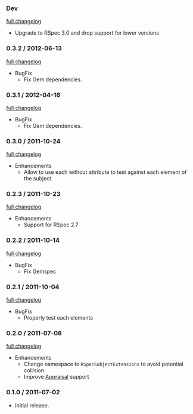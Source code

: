 ### Dev

[full changelog](http://github.com/ZenCocoon/rspec-subject-extensions/compare/v0.3.2...master)

* Upgrade to RSpec 3.0 and drop support for lower versions

### 0.3.2 / 2012-06-13

[full changelog](http://github.com/ZenCocoon/rspec-subject-extensions/compare/v0.3.1...v0.3.2)

* BugFix
  * Fix Gem dependencies.

### 0.3.1 / 2012-04-16

[full changelog](http://github.com/ZenCocoon/rspec-subject-extensions/compare/v0.3.0...v0.3.1)

* BugFix
  * Fix Gem dependencies.

### 0.3.0 / 2011-10-24

[full changelog](http://github.com/ZenCocoon/rspec-subject-extensions/compare/v0.2.3...v0.3.0)

* Enhancements
  * Allow to use each without attribute to test against each element of the subject.

### 0.2.3 / 2011-10-23

[full changelog](http://github.com/ZenCocoon/rspec-subject-extensions/compare/v0.2.2...v0.2.3)

* Enhancements
  * Support for RSpec 2.7

### 0.2.2 / 2011-10-14

[full changelog](http://github.com/ZenCocoon/rspec-subject-extensions/compare/v0.2.1...v0.2.2)

* BugFix
  * Fix Gemspec

### 0.2.1 / 2011-10-04

[full changelog](http://github.com/ZenCocoon/rspec-subject-extensions/compare/v0.2.0...v0.2.1)

* BugFix
  * Properly test each elements

### 0.2.0 / 2011-07-08

[full changelog](http://github.com/ZenCocoon/rspec-subject-extensions/compare/v0.1.0...v0.2.0)

* Enhancements
  * Change namespace to `RSpecSubjectExtensions` to avoid potential collision
  * Improve [Appraisal](https://github.com/thoughtbot/appraisal) support

### 0.1.0 / 2011-07-02

* Initial release.